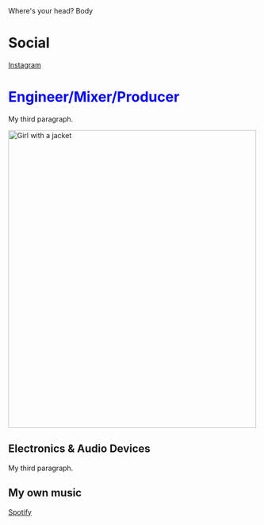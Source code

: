 <!DOCTYPE html>
<html lang="en-US">
<head>Where's your head?
</head>
<body>Body</body>

<h1>Social</h1>
<a href="https://www.instagram.com/mike_signo">Instagram</a>
  
<h1 style="color:blue;">Engineer/Mixer/Producer</h1>
<p>My third paragraph.</p>  
<img src="img_girl.jpg" alt="Girl with a jacket" width="500" height="600">
  
<h2 title="My Electronics Projects">Electronics & Audio Devices</h2>
<p>My third paragraph.</p> 
  
<h2 title="Link to online distribution of my music">My own music</h2>
<a href="https://open.spotify.com/artist/2INf37Gsp0h6Wyntc8shHm?si=pGcYb1nhRhuy229OLk62AQ">Spotify</a>

  
</body>
</html>
